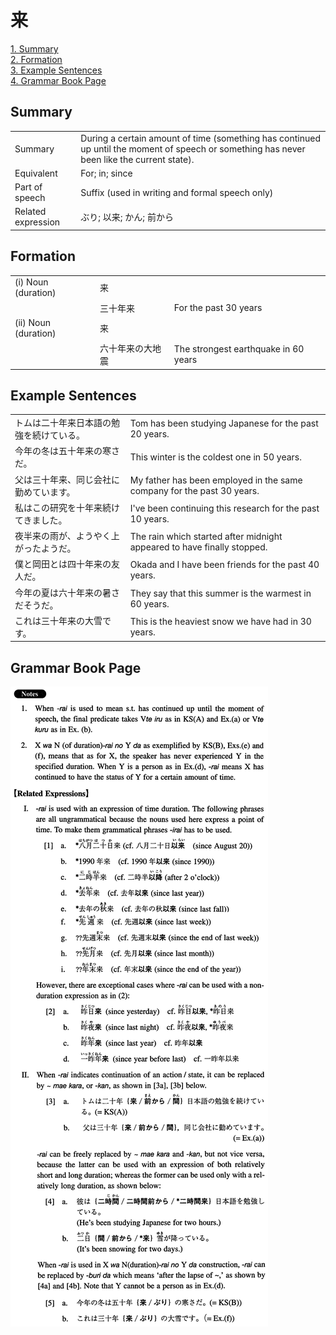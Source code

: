 # 来

[1. Summary](#summary)<br>
[2. Formation](#formation)<br>
[3. Example Sentences](#example-sentences)<br>
[4. Grammar Book Page](#grammar-book-page)<br>


## Summary

<table><tr>   <td>Summary</td>   <td>During a certain amount of time (something has continued up until the moment of speech or something has never been like the current state).</td></tr><tr>   <td>Equivalent</td>   <td>For; in; since</td></tr><tr>   <td>Part of speech</td>   <td>Suffix (used in writing and formal speech only)</td></tr><tr>   <td>Related expression</td>   <td>ぶり; 以来; かん; 前から</td></tr></table>

## Formation

<table class="table"><tbody><tr class="tr head"><td class="td"><span class="numbers">(i)</span> <span class="bold">Noun (duration)</span> </td><td class="td"><span class="concept">来</span></td><td class="td"></td></tr><tr class="tr"><td class="td"></td><td class="td"><span>三十年</span><span class="concept">来</span></td><td class="td"><span>For the past 30 years</span></td></tr><tr class="tr head"><td class="td"><span class="numbers">(ii)</span> <span class="bold">Noun (duration)</span> </td><td class="td"><span class="concept">来</span></td><td class="td"></td></tr><tr class="tr"><td class="td"></td><td class="td"><span>六十年</span><span class="concept">来</span><span>の大地震</span></td><td class="td"><span>The strongest earthquake in 60 years</span></td></tr></tbody></table>

## Example Sentences

<table><tr>   <td>トムは二十年来日本語の勉強を続けている。</td>   <td>Tom has been studying Japanese for the past 20 years.</td></tr><tr>   <td>今年の冬は五十年来の寒さだ。</td>   <td>This winter is the coldest one in 50 years.</td></tr><tr>   <td>父は三十年来、同じ会社に勤めています。</td>   <td>My father has been employed in the same company for the past 30 years.</td></tr><tr>   <td>私はこの研究を十年来続けてきました。</td>   <td>I've been continuing this research for the past 10 years.</td></tr><tr>   <td>夜半来の雨が、ようやく上がったようだ。</td>   <td>The rain which started after midnight appeared to have finally stopped.</td></tr><tr>   <td>僕と岡田とは四十年来の友人だ。</td>   <td>Okada and I have been friends for the past 40 years.</td></tr><tr>   <td>今年の夏は六十年来の暑さだそうだ。</td>   <td>They say that this summer is the warmest in 60 years.</td></tr><tr>   <td>これは三十年来の大雪です。</td>   <td>This is the heaviest snow we have had in 30 years.</td></tr></table>

## Grammar Book Page

![](../img/Intermediate来.png)

